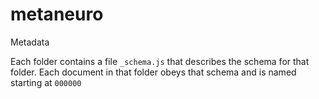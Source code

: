 # metaneuro
Metadata

Each folder contains a file `_schema.js` that describes the schema for that folder. Each document in that folder obeys that schema and is named starting at `000000`
